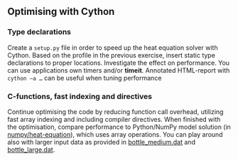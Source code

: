 ## Optimising with Cython

### Type declarations
Create a `setup.py` file in order to speed up the heat equation solver with Cython. Based on the profile in the previous exercise, insert static type declarations to proper locations. Investigate the effect on performance. You can use applications own timers and/or **timeit**. Annotated HTML-report with `cython –a …` can be useful when tuning performance

### C-functions, fast indexing and directives

Continue optimising the code by reducing function call overhead, utilizing fast array indexing and including compiler directives. When finished with the optimisation, compare performance to Python/NumPy model solution (in [numpy/heat-equation](../../numpy/heat-equation)), which uses array operations. You can play around also with larger input data as provided in [bottle_medium.dat](bottle_medium.dat) and [bottle_large.dat](bottle_large.dat).

